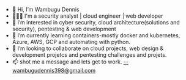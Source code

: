 - 👋 Hi, I’m Wambugu Dennis
- 👨🏾‍💻 I'm a security analyst | cloud engineer | web developer 
- 👀 I’m interested in cyber security, cloud architecture(solutions and security), pentesting & web development
- 🌱 I’m currently learning containers-mostly docker and kubernetes, Azure, AWS, GCP and automating with python.
- 💞️ I’m looking to collaborate on cloud projects, web design & development projetcs and pentesting challenges and projets.
- 📫 shot me a message and lets get to work. --wambugudennis398@gmail.com


